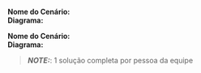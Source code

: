 **Nome do Cenário:**  
**Diagrama:**  

  

**Nome do Cenário:**    
**Diagrama:**  
> **_NOTE:_**: 1 solução completa por pessoa da equipe
